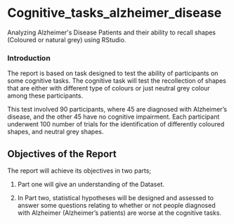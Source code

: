 # Cognitive_tasks_alzheimer_disease
Analyzing Alzheimer's Disease Patients and their ability to recall shapes (Coloured or natural grey) using RStudio.


### Introduction

The report is based on task designed to test the ability of participants
on some cognitive tasks. The cognitive task will test the recollection
of shapes that are either with different type of colours or just neutral
grey colour among these participants.

This test involved 90 participants, where 45 are diagnosed with
Alzheimer’s disease, and the other 45 have no cognitive impairment. Each
participant underwent 100 number of trials for the identification of
differently coloured shapes, and neutral grey shapes.


## Objectives of the Report

The report will achieve its objectives in two parts;

1.  Part one will give an understanding of the Dataset.

2.  In Part two, statistical hypotheses will be designed and assessed to
    answer some questions relating to whether or not people diagnosed
    with Alzheimer (Alzheimer’s patients) are worse at the cognitive
    tasks.

